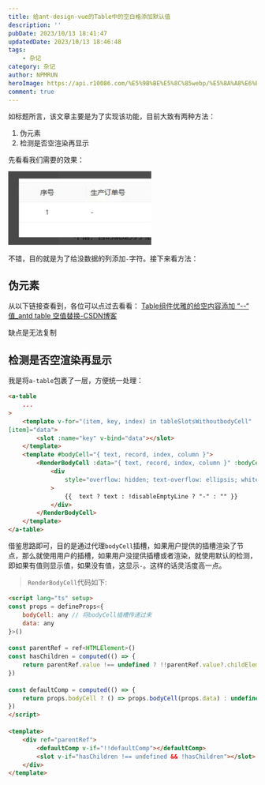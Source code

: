 ```yaml
---
title: 给ant-design-vue的Table中的空白格添加默认值
description: ''
pubDate: 2023/10/13 18:41:47
updatedDate: 2023/10/13 18:46:48
tags:
    - 杂记
category: 杂记
author: NPMRUN
heroImage: https://api.r10086.com/%E5%9B%BE%E5%8C%85webp/%E5%8A%A8%E6%BC%AB%E7%BB%BC%E5%90%882/70295578_p01.webp
comment: true
---
```


如标题所言，该文章主要是为了实现该功能，目前大致有两种方法：

1. 伪元素
2. 检测是否空渲染再显示

先看看我们需要的效果：

![图 0](/public/article/给ant-design-vue的Table中的空白格添加默认值/2023-10-13_13-18-46-18.png)  

不错，目的就是为了给没数据的列添加`-`字符。接下来看方法：

## 伪元素

从以下链接查看到，各位可以点过去看看：
[Table组件优雅的给空内容添加 “--“ 值_antd table 空值替换-CSDN博客](https://blog.csdn.net/weixin_44052136/article/details/119644262)

缺点是无法复制

## 检测是否空渲染再显示

我是将`a-table`包裹了一层，方便统一处理：

```html
<a-table
    ...
>
    <template v-for="(item, key, index) in tableSlotsWithoutbodyCell" :key="index" v-slot:
[item]="data">
        <slot :name="key" v-bind="data"></slot>
    </template>
    <template #bodyCell="{ text, record, index, column }">
        <RenderBodyCell :data="{ text, record, index, column }" :bodyCell="bodyCell">
            <div
                style="overflow: hidden; text-overflow: ellipsis; white-space: nowrap"
            >
                {{  text ? text : !disableEmptyLine ? "-" : "" }}
            </div>
        </RenderBodyCell>
    </template>
</a-table>
```

借鉴思路即可，目的是通过代理`bodyCell`插槽，如果用户提供的插槽渲染了节点，那么就使用用户的插槽，如果用户没提供插槽或者渲染，就使用默认的检测，即如果有值则显示值，如果没有值，这显示`-`。这样的话灵活度高一点。

> `RenderBodyCell`代码如下:

```html
<script lang="ts" setup>
const props = defineProps<{
    bodyCell: any // 将bodyCell插槽传递过来
    data: any
}>()

const parentRef = ref<HTMLElement>()
const hasChildren = computed(() => {
    return parentRef.value !== undefined ? !!parentRef.value?.childElementCount : parentRef.value
})

const defaultComp = computed(() => {
    return props.bodyCell ? () => props.bodyCell(props.data) : undefined
})
</script>

<template>
    <div ref="parentRef">
        <defaultComp v-if="!!defaultComp"></defaultComp>
        <slot v-if="hasChildren !== undefined && !hasChildren"></slot>
    </div>
</template>
```

